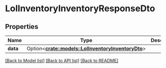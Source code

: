 # LolInventoryInventoryResponseDto

## Properties

Name | Type | Description | Notes
------------ | ------------- | ------------- | -------------
**data** | Option<[**crate::models::LolInventoryInventoryDto**](LolInventoryInventoryDTO.md)> |  | [optional]

[[Back to Model list]](../README.md#documentation-for-models) [[Back to API list]](../README.md#documentation-for-api-endpoints) [[Back to README]](../README.md)


